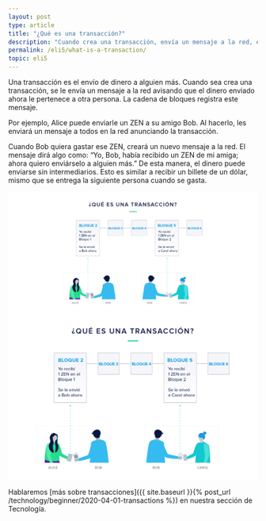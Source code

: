 ```yaml
---
layout: post
type: article
title: "¿Qué es una transacción?"
description: "Cuando crea una transacción, envía un mensaje a la red, enunciando que parte de su dinero ahora pertenece a otra persona."
permalink: /eli5/what-is-a-transaction/
topic: eli5
---
```


Una transacción es el envío de dinero a alguien más. Cuando sea crea una transacción, se le envía un mensaje a la red avisando que el dinero enviado ahora le pertenece a otra persona. La cadena de bloques registra este mensaje.

Por ejemplo, Alice puede enviarle un ZEN a su amigo Bob. Al hacerlo, les enviará un mensaje a todos en la red anunciando la transacción.

Cuando Bob quiera gastar ese ZEN, creará un nuevo mensaje a la red. El mensaje dirá algo como: “Yo, Bob, había recibido un ZEN de mi amiga; ahora quiero enviárselo a alguien más.” De esta manera, el dinero puede enviarse sin intermediarios. Esto es similar a recibir un billete de un dólar, mismo que se entrega la siguiente persona cuando se gasta.

![Transaction in ES](/assets/post_files/eli5/what-is-a-transaction/ES_transaction_D.jpg)
![Transaction in ES](/assets/post_files/eli5/what-is-a-transaction/ES_transaction_M.jpg)

Hablaremos [más sobre transacciones]({{ site.baseurl }}{% post_url /technology/beginner/2020-04-01-transactions %}) en nuestra sección de Tecnología.